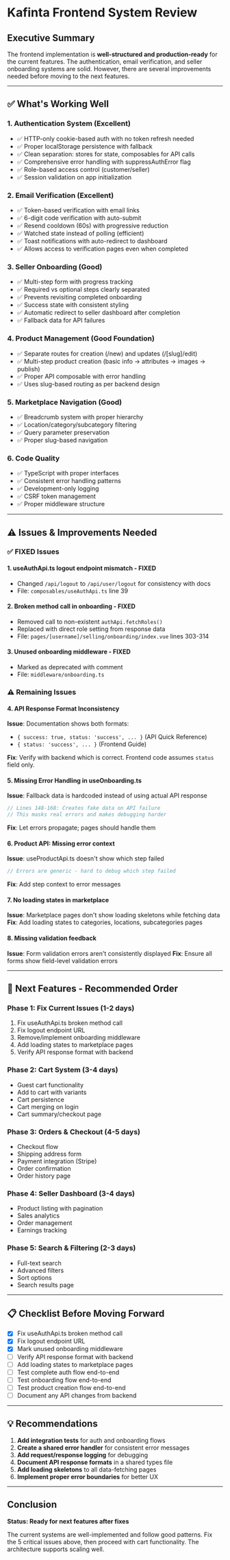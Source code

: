 # Kafinta Frontend System Review

## Executive Summary
The frontend implementation is **well-structured and production-ready** for the current features. The authentication, email verification, and seller onboarding systems are solid. However, there are several improvements needed before moving to the next features.

---

## ✅ What's Working Well

### 1. **Authentication System** (Excellent)
- ✅ HTTP-only cookie-based auth with no token refresh needed
- ✅ Proper localStorage persistence with fallback
- ✅ Clean separation: stores for state, composables for API calls
- ✅ Comprehensive error handling with suppressAuthError flag
- ✅ Role-based access control (customer/seller)
- ✅ Session validation on app initialization

### 2. **Email Verification** (Excellent)
- ✅ Token-based verification with email links
- ✅ 6-digit code verification with auto-submit
- ✅ Resend cooldown (60s) with progressive reduction
- ✅ Watched state instead of polling (efficient)
- ✅ Toast notifications with auto-redirect to dashboard
- ✅ Allows access to verification pages even when completed

### 3. **Seller Onboarding** (Good)
- ✅ Multi-step form with progress tracking
- ✅ Required vs optional steps clearly separated
- ✅ Prevents revisiting completed onboarding
- ✅ Success state with consistent styling
- ✅ Automatic redirect to seller dashboard after completion
- ✅ Fallback data for API failures

### 4. **Product Management** (Good Foundation)
- ✅ Separate routes for creation (/new) and updates (/[slug]/edit)
- ✅ Multi-step product creation (basic info → attributes → images → publish)
- ✅ Proper API composable with error handling
- ✅ Uses slug-based routing as per backend design

### 5. **Marketplace Navigation** (Good)
- ✅ Breadcrumb system with proper hierarchy
- ✅ Location/category/subcategory filtering
- ✅ Query parameter preservation
- ✅ Proper slug-based navigation

### 6. **Code Quality**
- ✅ TypeScript with proper interfaces
- ✅ Consistent error handling patterns
- ✅ Development-only logging
- ✅ CSRF token management
- ✅ Proper middleware structure

---

## ⚠️ Issues & Improvements Needed

### ✅ FIXED Issues

#### 1. **useAuthApi.ts logout endpoint mismatch** - FIXED
- Changed `/api/logout` to `/api/user/logout` for consistency with docs
- File: `composables/useAuthApi.ts` line 39

#### 2. **Broken method call in onboarding** - FIXED
- Removed call to non-existent `authApi.fetchRoles()`
- Replaced with direct role setting from response data
- File: `pages/[username]/selling/onboarding/index.vue` lines 303-314

#### 3. **Unused onboarding middleware** - FIXED
- Marked as deprecated with comment
- File: `middleware/onboarding.ts`

### ⚠️ Remaining Issues

#### 4. **API Response Format Inconsistency**
**Issue**: Documentation shows both formats:
- `{ success: true, status: 'success', ... }` (API Quick Reference)
- `{ status: 'success', ... }` (Frontend Guide)

**Fix**: Verify with backend which is correct. Frontend code assumes `status` field only.

#### 5. **Missing Error Handling in useOnboarding.ts**
**Issue**: Fallback data is hardcoded instead of using actual API response
```typescript
// Lines 148-168: Creates fake data on API failure
// This masks real errors and makes debugging harder
```
**Fix**: Let errors propagate; pages should handle them

#### 6. **Product API: Missing error context**
**Issue**: useProductApi.ts doesn't show which step failed
```typescript
// Errors are generic - hard to debug which step failed
```
**Fix**: Add step context to error messages

#### 7. **No loading states in marketplace**
**Issue**: Marketplace pages don't show loading skeletons while fetching data
**Fix**: Add loading states to categories, locations, subcategories pages

#### 8. **Missing validation feedback**
**Issue**: Form validation errors aren't consistently displayed
**Fix**: Ensure all forms show field-level validation errors

---

## 🚀 Next Features - Recommended Order

### Phase 1: Fix Current Issues (1-2 days)
1. Fix useAuthApi.ts broken method call
2. Fix logout endpoint URL
3. Remove/implement onboarding middleware
4. Add loading states to marketplace pages
5. Verify API response format with backend

### Phase 2: Cart System (3-4 days)
- Guest cart functionality
- Add to cart with variants
- Cart persistence
- Cart merging on login
- Cart summary/checkout page

### Phase 3: Orders & Checkout (4-5 days)
- Checkout flow
- Shipping address form
- Payment integration (Stripe)
- Order confirmation
- Order history page

### Phase 4: Seller Dashboard (3-4 days)
- Product listing with pagination
- Sales analytics
- Order management
- Earnings tracking

### Phase 5: Search & Filtering (2-3 days)
- Full-text search
- Advanced filters
- Sort options
- Search results page

---

## 📋 Checklist Before Moving Forward

- [x] Fix useAuthApi.ts broken method call
- [x] Fix logout endpoint URL
- [x] Mark unused onboarding middleware
- [ ] Verify API response format with backend
- [ ] Add loading states to marketplace pages
- [ ] Test complete auth flow end-to-end
- [ ] Test onboarding flow end-to-end
- [ ] Test product creation flow end-to-end
- [ ] Document any API changes from backend

---

## 💡 Recommendations

1. **Add integration tests** for auth and onboarding flows
2. **Create a shared error handler** for consistent error messages
3. **Add request/response logging** for debugging
4. **Document API response formats** in a shared types file
5. **Add loading skeletons** to all data-fetching pages
6. **Implement proper error boundaries** for better UX

---

## Conclusion

**Status: Ready for next features after fixes**

The current systems are well-implemented and follow good patterns. Fix the 5 critical issues above, then proceed with cart functionality. The architecture supports scaling well.

